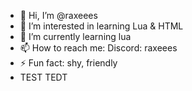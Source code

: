 - 👋 Hi, I’m @raxeees
- 👀 I’m interested in learning Lua & HTML
- 🌱 I’m currently learning lua
- 📫 How to reach me: Discord: raxeees
- ⚡ Fun fact: shy, friendly
- TEST TEDT

<!---
raxeees/raxeees is a ✨ special ✨ repository because its `README.md` (this file) appears on your GitHub profile.
You can click the Preview link to take a look at your changes.
--->
